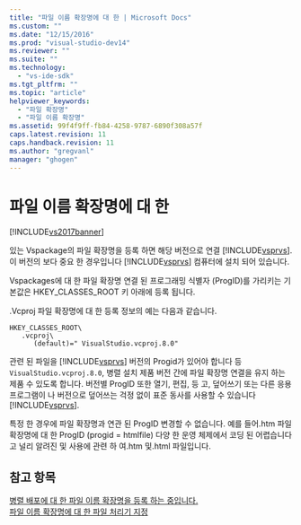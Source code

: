 ```yaml
---
title: "파일 이름 확장명에 대 한 | Microsoft Docs"
ms.custom: ""
ms.date: "12/15/2016"
ms.prod: "visual-studio-dev14"
ms.reviewer: ""
ms.suite: ""
ms.technology: 
  - "vs-ide-sdk"
ms.tgt_pltfrm: ""
ms.topic: "article"
helpviewer_keywords: 
  - "파일 확장명"
  - "파일 이름 확장명"
ms.assetid: 99f4f9ff-fb84-4258-9787-6890f308a57f
caps.latest.revision: 11
caps.handback.revision: 11
ms.author: "gregvanl"
manager: "ghogen"
---
```

# 파일 이름 확장명에 대 한
[!INCLUDE[vs2017banner](../code-quality/includes/vs2017banner.md)]

있는 Vspackage의 파일 확장명을 등록 하면 해당 버전으로 연결 [!INCLUDE[vsprvs](../code-quality/includes/vsprvs_md.md)].  이 버전의 보다 중요 한 경우입니다 [!INCLUDE[vsprvs](../code-quality/includes/vsprvs_md.md)] 컴퓨터에 설치 되어 있습니다.  
  
 Vspackages에 대 한 파일 확장명 연결 된 프로그래밍 식별자 \(ProgID\)를 가리키는 기본값은 HKEY\_CLASSES\_ROOT 키 아래에 등록 됩니다.  
  
 .Vcproj 파일 확장명에 대 한 등록 정보의 예는 다음과 같습니다.  
  
```  
HKEY_CLASSES_ROOT\  
   .vcproj\  
      (default)=" VisualStudio.vcproj.8.0"   
```  
  
 관련 된 파일을 [!INCLUDE[vsprvs](../code-quality/includes/vsprvs_md.md)] 버전의 Progid가 있어야 합니다 등 `VisualStudio.vcproj.8.0`, 병렬 설치 제품 버전 간에 파일 확장명 연결을 유지 하는 제품 수 있도록 합니다.  버전별 ProgID 또한 열기, 편집, 등 고, 덮어쓰기 또는 다른 응용 프로그램이 나 버전으로 덮어쓰는 걱정 없이 표준 동사를 사용할 수 있습니다 [!INCLUDE[vsprvs](../code-quality/includes/vsprvs_md.md)].  
  
 특정 한 경우에 파일 확장명과 연관 된 ProgID 변경할 수 없습니다.  예를 들어.htm 파일 확장명에 대 한 ProgID \(progid \= htmlfile\) 다양 한 운영 체제에서 코딩 된 어렵습니다 고 널리 알려진 및 사용에 관련 하 여.htm 및.html 파일입니다.  
  
## 참고 항목  
 [병렬 배포에 대 한 파일 이름 확장명을 등록 하는 중입니다.](../extensibility/registering-file-name-extensions-for-side-by-side-deployments.md)   
 [파일 이름 확장명에 대 한 파일 처리기 지정](../extensibility/specifying-file-handlers-for-file-name-extensions.md)